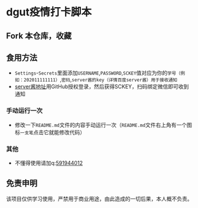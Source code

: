 # dgut疫情打卡脚本

## Fork 本仓库，收藏


## 食用方法


- `Settings`-`Secrets`里面添加`USERNAME`,`PASSWORD`,`SCKEY`值对应为你的`学号（例如：202011111111）`,`密码`,`server酱的key（详情百度server酱）用于接收通知`
- [server酱地址](http://sc.ftqq.com/3.version)用GitHub授权登录，然后获得SCKEY，扫码绑定微信即可收到通知

### 手动运行一次
- 修改一下`README.md`文件的内容手动运行一次（`README.md`文件右上角有一个图标`一支笔`点击它就能修改代码）

### 其他

- 不懂得使用请加q:[591944012](https://im.qq.com/index)

## 免责申明
    
该项目仅供学习使用，严禁用于商业用途，由此造成的一切后果，本人概不负责。
